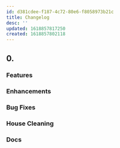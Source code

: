 ```yaml
---
id: d381cdee-f187-4c72-80e6-f8058973b21c
title: Changelog
desc: ''
updated: 1618857817250
created: 1618857802118
---
```


## 0.

### Features

### Enhancements

### Bug Fixes

### House Cleaning

### Docs